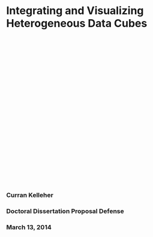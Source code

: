 <div style="height: 20%"></div>

# Integrating and Visualizing Heterogeneous Data Cubes

<div style="height: 10%"></div>

### Curran Kelleher
### Doctoral Dissertation Proposal Defense
### March 13, 2014
